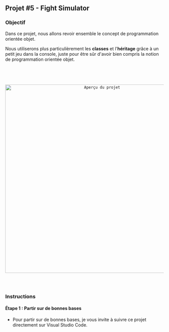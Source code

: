 ## Projet #5 - Fight Simulator

### Objectif

Dans ce projet, nous allons revoir ensemble le concept de programmation orientée objet.

Nous utiliserons plus particulièrement les **classes** et l'**héritage** grâce à un petit jeu dans la console, juste pour être sûr d'avoir bien compris la notion de programmation orientée objet.

<pre>
    <code>
        <div style="text-align: center;">
            <img src="https://img-c.udemycdn.com/redactor/raw/2019-12-10_17-28-18-3d397abd039103636b47c90fc15eb7c5.png" title="Aperçu du projet" name="Aperçu" width="600"/>
        </div>
    </code>
</pre>

### Instructions

#### Étape 1 : Partir sur de bonnes bases

- Pour partir sur de bonnes bases, je vous invite à suivre ce projet directement sur Visual Studio Code.
